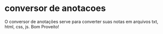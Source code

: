 # conversor de anotacoes
 O conversor de anotações serve para converter suas notas em arquivos txt, html, css, js. Bom Proveito!
